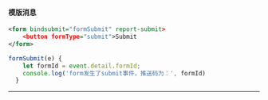 #### 模版消息


```xml
<form bindsubmit="formSubmit" report-submit>
    <button formType="submit">Submit
</form>
```

```javascript
formSubmit(e) {
    let formId = event.detail.formId;
    console.log('form发生了submit事件，推送码为：', formId)
  }
```
***
